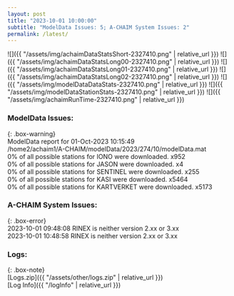 ```yaml
---
layout: post
title: "2023-10-01 10:00:00"
subtitle: "ModelData Issues: 5; A-CHAIM System Issues: 2"
permalink: /latest/
---
```


![]({{ "/assets/img/achaimDataStatsShort-2327410.png" | relative_url }})
![]({{ "/assets/img/achaimDataStatsLong00-2327410.png" | relative_url }})
![]({{ "/assets/img/achaimDataStatsLong01-2327410.png" | relative_url }})
![]({{ "/assets/img/achaimDataStatsLong02-2327410.png" | relative_url }})
![]({{ "/assets/img/modelDataDataStats-2327410.png" | relative_url }})
![]({{ "/assets/img/modelDataStationStats-2327410.png" | relative_url }})
![]({{ "/assets/img/achaimRunTime-2327410.png" | relative_url }})


### ModelData Issues:  
  
{: .box-warning}  
 ModelData report for 01-Oct-2023 10:15:49   
 /home2/achaim1/A-CHAIM/modelData/2023/274/10/modelData.mat   
 0% of all possible stations for IONO were downloaded. x952   
 0% of all possible stations for JASON were downloaded. x4   
 0% of all possible stations for SENTINEL were downloaded. x255   
 0% of all possible stations for KASI were downloaded. x5464   
 0% of all possible stations for KARTVERKET were downloaded. x5173   
  
### A-CHAIM System Issues:  
  
{: .box-error}  
2023-10-01 09:48:08 RINEX is neither version 2.xx or 3.xx  
2023-10-01 10:48:58 RINEX is neither version 2.xx or 3.xx  

### Logs:  
  
{: .box-note}  
[Logs.zip]({{ "/assets/other/logs.zip" | relative_url }})  
[Log Info]({{ "/logInfo" | relative_url }})  
